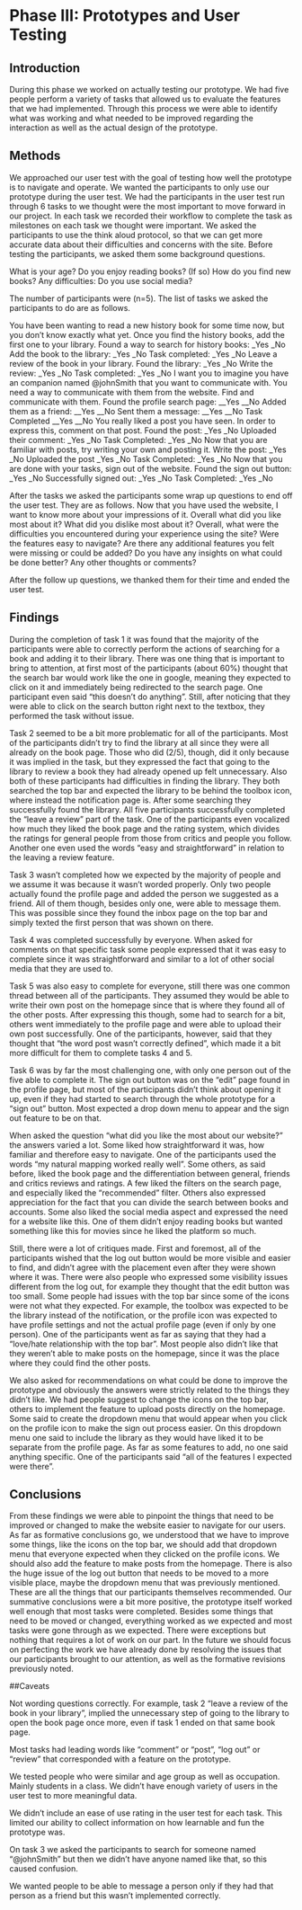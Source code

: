 # Phase III: Prototypes and User Testing

## Introduction

During this phase we worked on actually testing our prototype. We had five people perform a variety of tasks that allowed us to evaluate the features that we had implemented. Through this process we were able to identify what was working and what needed to be improved regarding the interaction as well as the actual design of the prototype.

## Methods

We approached our user test with the goal of testing how well the prototype is to navigate and operate. We wanted the participants to only use our prototype during the user test. We had the participants in the user test run through 6 tasks to we thought were the most important to move forward in our project. In each task we recorded their workflow to complete the task as milestones on each task we thought were important.  We asked the participants to use the think aloud protocol, so that we can get more accurate data about their difficulties and concerns with the site. Before testing the participants, we asked them some background questions. 

What is your age?
Do you enjoy reading books?
(If so) How do you find new books?
Any difficulties:
 Do you use social media?

The number of participants were (n=5). The list of tasks we asked the participants to do are as follows. 

You have been wanting to read a new history book for some time now, but you don’t know exactly what yet. Once you find the history books, add the first one to your library.
Found a way to search for history books:    _Yes    _No
Add the book to the library:       _Yes     _No
Task completed:    _Yes      _No
Leave a review of the book in your library. 
Found the library:    _Yes    _No
Write the review:       _Yes     _No
Task completed:    _Yes      _No
I want you to imagine you have an companion named @johnSmith that you want to communicate with. You need a way to communicate with them from the website. Find and communicate with them.
Found the profile search page:  __Yes       __No
Added them as a friend:             __Yes       __No
Sent them a message:               __Yes       __No
Task Completed                         __Yes       __No
You really liked a post you have seen. In order to express this, comment on that post. 
Found the post:  		    _Yes       _No
Uploaded their comment:           _Yes       _No
Task Completed:        		    _Yes       _No
Now that you are familiar with posts, try writing your own and posting it.
Write the post: 		    _Yes       _No
Uploaded the post                      _Yes       _No
Task Completed:                         _Yes       _No
Now that you are done with your tasks, sign out of the website.
Found the sign out button:          _Yes       _No
Successfully signed out:              _Yes       _No
Task Completed:      		     _Yes        _No

After the tasks we asked the participants some wrap up questions to end off the user test. They are as follows. 
Now that you have used the website, I want to know more about your impressions of it. Overall what did you like most about it?
What did you dislike most about it?
Overall, what were the difficulties you encountered during your experience using the site?
Were the features easy to navigate?
Are there any additional features you felt were missing or could be added?
Do you have any insights on what could be done better?
Any other thoughts or comments?
	
After the follow up questions, we thanked them for their time and ended the user test.

## Findings

During the completion of task 1 it was found that the majority of the participants were able to correctly perform the actions of searching for a book and adding it to their library. There was one thing that is important to bring to attention, at first most of the participants (about 60%) thought that the search bar would work like the one in google, meaning they expected to click on it and immediately being redirected to the search page. One participant even said “this doesn’t do anything”. Still, after noticing that they were able to click on the search button right next to the textbox, they performed the task without issue. 

Task 2 seemed to be a bit more problematic for all of the participants. Most of the participants didn’t try to find the library at all since they were all already on the book page. Those who did (2/5), though, did it only because it was implied in the task, but they expressed the fact that going to the library to review a book they had already opened up felt unnecessary. Also both of these participants had difficulties in finding the library. They both searched the top bar and expected the library to be behind the toolbox icon, where instead the notification page is. After some searching they successfully found the library.
All five participants successfully completed the “leave a review” part of the task. One of the participants even vocalized how much they liked the book page and the rating system, which divides the ratings for general people from those from critics and people you follow. Another one even used the words “easy and straightforward” in relation to the leaving a review feature. 

Task 3 wasn’t completed how we expected by the majority of people and we assume it was because it wasn’t worded properly. Only two people actually found the profile page and added the person we suggested as a friend. All of them though, besides only one, were able to message them. This was possible since they found the inbox page on the top bar and simply texted the first person that was shown on there. 

Task 4 was completed successfully by everyone. When asked for comments on that specific task some people expressed that it was easy to complete since it was straightforward and similar to a lot of other social media that they are used to.

Task 5 was also easy to complete for everyone, still there was one common thread between all of the participants. They assumed they would be able to write their own post on the homepage since that is where they found all of the other posts. After expressing this though, some had to search for a bit, others went immediately to the profile page and were able to upload their own post successfully. One of the participants, however, said that they thought that “the word post wasn’t correctly defined”, which made it a bit more difficult for them to complete tasks 4 and 5.

Task 6 was by far the most challenging one, with only one person out of the five able to complete it. The sign out button was on the “edit” page found in the profile page, but most of the participants didn’t think about opening it up, even if they had started to search through the whole prototype for a “sign out” button. Most expected a drop down menu to appear and the sign out feature to be on that. 

When asked the question “what did you like the most about our website?” the answers varied a lot. Some liked how straightforward it was, how familiar and therefore easy to navigate. One of the participants used the words “my natural mapping worked really well”. Some others, as said before, liked the book page and the differentiation between general, friends and critics reviews and ratings. A few liked the filters on the search page, and especially liked the “recommended” filter. Others also expressed appreciation for the fact that you can divide the search between books and accounts. Some also liked the social media aspect and expressed the need for a website like this. One of them didn’t enjoy reading books but wanted something like this for movies since he liked the platform so much.

Still, there were a lot of critiques made. First and foremost, all of the participants wished that the log out button would be more visible and easier to find, and didn’t agree with the placement even after they were shown where it was. There were also people who expressed some visibility issues different from the log out, for example they thought that the edit button was too small.
Some people had issues with the top bar since some of the icons were not what they expected. For example, the toolbox was expected to be the library instead of the notification, or the profile icon was expected to have profile settings and not the actual profile page (even if only by one person). One of the participants went as far as saying that they had a “love/hate relationship with the top bar”.
Most people also didn’t like that they weren’t able to make posts on the homepage, since it was the place where they could find the other posts.

We also asked for recommendations on what could be done to improve the prototype and obviously the answers were strictly related to the things they didn’t like. We had people suggest to change the icons on the top bar, others to implement the feature to upload posts directly on the homepage. Some said to create the dropdown menu that would appear when you click on the profile icon to make the sign out process easier. On this dropdown menu one said to include the library as they would have liked it to be separate from the profile page.
As far as some features to add, no one said anything specific. One of the participants said “all of the features I expected were there”.

## Conclusions

From these findings we were able to pinpoint the things that need to be improved or changed to make the website easier to navigate for our users. 
As far as formative conclusions go, we understood that we have to improve some things, like the icons on the top bar, we should add that dropdown menu that everyone expected when they clicked on the profile icons. We should also add the feature to make posts from the homepage. There is also the huge issue of the log out button that needs to be moved to a more visible place, maybe the dropdown menu that was previously mentioned. These are all the things that our participants themselves recommended.
Our summative conclusions were a bit more positive, the prototype itself worked well enough that most tasks were completed. Besides some things that need to be moved or changed, everything worked as we expected and most tasks were gone through as we expected. There were exceptions but nothing that requires a lot of work on our part.
In the future we should focus on perfecting the work we have already done by resolving the issues that our participants brought to our attention, as well as the formative revisions previously noted.

##Caveats

Not wording questions correctly. For example, task 2 “leave a review of the book in your library”, implied the unnecessary step of going to the library to open the book page once more, even if task 1 ended on that same book page.

Most tasks had leading words like “comment” or “post”, “log out” or “review” that corresponded with a feature on the prototype. 

We tested people who were similar and age group as well as occupation. Mainly students in a class. We didn’t have enough variety of users in the user test to more meaningful data. 

We didn’t include an ease of use rating in the user test for each task. This limited our ability to collect information on how learnable and fun the prototype was. 

On task 3 we asked the participants to search for someone named “@johnSmith” but then we didn’t have anyone named like that, so this caused confusion.

We wanted people to be able to message a person only if they had that person as a friend but this wasn’t implemented correctly.

